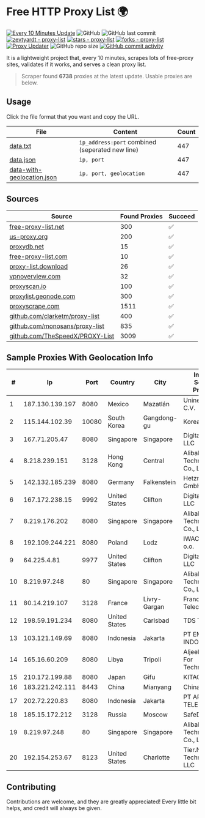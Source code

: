 
# Free HTTP Proxy List 🌍

[![Every 10 Minutes Update](https://github.com/mertguvencli/http-proxy-list/actions/workflows/main.yml/badge.svg?branch=main)](https://github.com/mertguvencli/http-proxy-list/actions/workflows/main.yml)
![GitHub](https://img.shields.io/github/license/mertguvencli/http-proxy-list)
![GitHub last commit](https://img.shields.io/github/last-commit/mertguvencli/http-proxy-list)
[![zevtyardt - proxy-list](https://img.shields.io/static/v1?label=zevtyardt&message=proxy-list&color=blue&logo=github)](https://github.com/zevtyardt/proxy-list "Go to GitHub repo")
[![stars - proxy-list](https://img.shields.io/github/stars/zevtyardt/proxy-list?style=social)](https://github.com/zevtyardt/proxy-list)
[![forks - proxy-list](https://img.shields.io/github/forks/zevtyardt/proxy-list?style=social)](https://github.com/zevtyardt/proxy-list)
[![Proxy Updater](https://github.com/zevtyardt/proxy-list/workflows/Proxy%20Updater/badge.svg)](https://github.com/zevtyardt/proxy-list/actions?query=workflow:"Proxy+Updater")
![GitHub repo size](https://img.shields.io/github/repo-size/zevtyardt/proxy-list)
[![GitHub commit activity](https://img.shields.io/github/commit-activity/m/zevtyardt/proxy-list?logo=commits)](https://github.com/zevtyardt/proxy-list/commits/main)

It is a lightweight project that, every 10 minutes, scrapes lots of free-proxy sites, validates if it works, and serves a clean proxy list.

> Scraper found **6738** proxies at the latest update. Usable proxies are below.

## Usage

Click the file format that you want and copy the URL.

|File|Content|Count|
|----|-------|-----|
|[data.txt](https://raw.githubusercontent.com/mertguvencli/http-proxy-list/main/proxy-list/data.txt)|`ip_address:port` combined (seperated new line)|447|
|[data.json](https://raw.githubusercontent.com/mertguvencli/http-proxy-list/main/proxy-list/data.json)|`ip, port`|447|
|[data-with-geolocation.json](https://raw.githubusercontent.com/mertguvencli/http-proxy-list/main/proxy-list/data-with-geolocation.json)|`ip, port, geolocation`|447|

## Sources

|Source|Found Proxies|Succeed|
|------|-------------|-------|
|[free-proxy-list.net](https://free-proxy-list.net)|300|✅|
|[us-proxy.org](https://www.us-proxy.org)|200|✅|
|[proxydb.net](http://proxydb.net)|15|✅|
|[free-proxy-list.com](https://free-proxy-list.com/?page=&port=&type%5B%5D=http&type%5B%5D=https&up_time=0&search=Search)|10|✅|
|[proxy-list.download](https://www.proxy-list.download/HTTP)|26|✅|
|[vpnoverview.com](https://vpnoverview.com/privacy/anonymous-browsing/free-proxy-servers)|32|✅|
|[proxyscan.io](https://www.proxyscan.io)|100|✅|
|[proxylist.geonode.com](https://proxylist.geonode.com/api/proxy-list?limit=300&page=1&sort_by=lastChecked&sort_type=desc&protocols=http,https)|300|✅|
|[proxyscrape.com](https://api.proxyscrape.com/v2/?request=displayproxies&protocol=http&timeout=10000&country=all&ssl=all&anonymity=all)|1511|✅|
|[github.com/clarketm/proxy-list](https://raw.githubusercontent.com/clarketm/proxy-list/master/proxy-list-raw.txt)|400|✅|
|[github.com/monosans/proxy-list](https://raw.githubusercontent.com/monosans/proxy-list/main/proxies/http.txt)|835|✅|
|[github.com/TheSpeedX/PROXY-List](https://raw.githubusercontent.com/TheSpeedX/PROXY-List/master/http.txt)|3009|✅|


## Sample Proxies With Geolocation Info

|#|Ip|Port|Country|City|Internet Service Provider|
|-|--|----|-------|----|-------------------------|
|1|187.130.139.197|8080|Mexico|Mazatlán|Uninet S.A. de C.V.|
|2|115.144.102.39|10080|South Korea|Gangdong-gu|Korea Telecom|
|3|167.71.205.47|8080|Singapore|Singapore|DigitalOcean, LLC|
|4|8.218.239.151|3128|Hong Kong|Central|Alibaba (US) Technology Co., Ltd.|
|5|142.132.185.239|8080|Germany|Falkenstein|Hetzner Online GmbH|
|6|167.172.238.15|9992|United States|Clifton|DigitalOcean, LLC|
|7|8.219.176.202|8080|Singapore|Singapore|Alibaba (US) Technology Co., Ltd.|
|8|192.109.244.221|8080|Poland|Lodz|IWACOM Sp. z o.o.|
|9|64.225.4.81|9977|United States|Clifton|DigitalOcean, LLC|
|10|8.219.97.248|80|Singapore|Singapore|Alibaba (US) Technology Co., Ltd.|
|11|80.14.219.107|3128|France|Livry-Gargan|France Telecom|
|12|198.59.191.234|8080|United States|Carlsbad|TDS TELECOM|
|13|103.121.149.69|8080|Indonesia|Jakarta|PT EMERIO INDONESIA|
|14|165.16.60.209|8080|Libya|Tripoli|Aljeel Aljadeed For Technology|
|15|210.172.199.88|8080|Japan|Gifu|KITAGATA|
|16|183.221.242.111|8443|China|Mianyang|China Mobile|
|17|202.72.220.83|8080|Indonesia|Jakarta|PT ARTHA TELEKOMINDO|
|18|185.15.172.212|3128|Russia|Moscow|SafeData LLC|
|19|8.219.97.248|80|Singapore|Singapore|Alibaba (US) Technology Co., Ltd.|
|20|192.154.253.67|8123|United States|Charlotte|Tier.Net Technologies LLC|



## Contributing

Contributions are welcome, and they are greatly appreciated! Every
little bit helps, and credit will always be given.

